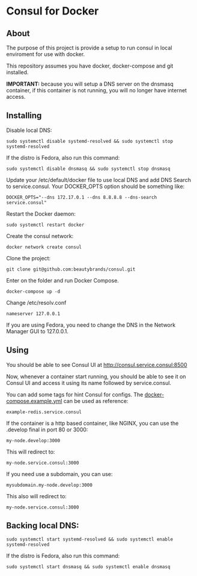 # Consul for Docker

## About

The purpose of this project is provide a setup to run consul in local enviroment for use with docker.

This repository assumes you have docker, docker-compose and git installed.

**IMPORTANT:** because you will setup a DNS server on the dnsmasq container, if this container is not running, you will no longer have internet access.

## Installing

Disable local DNS:

```
sudo systemctl disable systemd-resolved && sudo systemctl stop systemd-resolved
```

If the distro is Fedora, also run this command:

```
sudo systemctl disable dnsmasq && sudo systemctl stop dnsmasq
```

Update your /etc/default/docker file to use local DNS and add DNS Search to service.consul.
Your DOCKER_OPTS option should be something like:

```
DOCKER_OPTS="--dns 172.17.0.1 --dns 8.8.8.8 --dns-search service.consul"
```

Restart the Docker daemon:

```
sudo systemctl restart docker
```

Create the consul network:

```
docker network create consul
```

Clone the project:

```
git clone git@github.com:beautybrands/consul.git
```

Enter on the folder and run Docker Compose.

```
docker-compose up -d
```

Change /etc/resolv.conf

```
nameserver 127.0.0.1
```

If you are using Fedora, you need to change the DNS in the Network Manager GUI to 127.0.0.1.

## Using

You should be able to see Consul UI at http://consul.service.consul:8500

Now, whenever a container start running, you should be able to see it on Consul UI and access it using its name followed by service.consul.

You can add some tags for hint Consul for configs. The [docker-compose.example.yml](docker-compose.example.yml)
can be used as reference:

```
example-redis.service.consul
```

If the container is a http based container, like NGINX, you can use the .develop final in port 80 or 3000:

```
my-node.develop:3000
```

This will redirect to:

```
my-node.service.consul:3000
```

If you need use a subdomain, you can use:

```
mysubdomain.my-node.develop:3000
```

This also will redirect to:

```
my-node.service.consul:3000
```

## Backing local DNS:

```
sudo systemctl start systemd-resolved && sudo systemctl enable systemd-resolved
```

If the distro is Fedora, also run this command:

```
sudo systemctl start dnsmasq && sudo systemctl enable dnsmasq
```
